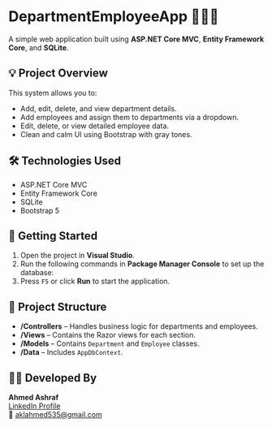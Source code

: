 # DepartmentEmployeeApp 🏢👨‍💼

A simple web application built using **ASP.NET Core MVC**, **Entity Framework Core**, and **SQLite**.

## 💡 Project Overview
This system allows you to:
- Add, edit, delete, and view department details.
- Add employees and assign them to departments via a dropdown.
- Edit, delete, or view detailed employee data.
- Clean and calm UI using Bootstrap with gray tones.

## 🛠️ Technologies Used
- ASP.NET Core MVC
- Entity Framework Core
- SQLite
- Bootstrap 5

## 🚀 Getting Started
1. Open the project in **Visual Studio**.
2. Run the following commands in **Package Manager Console** to set up the database:
3. Press `F5` or click **Run** to start the application.

## 📂 Project Structure
- **/Controllers** – Handles business logic for departments and employees.
- **/Views** – Contains the Razor views for each section.
- **/Models** – Contains `Department` and `Employee` classes.
- **/Data** – Includes `AppDbContext`.

## 👨‍💻 Developed By
**Ahmed Ashraf**  
[LinkedIn Profile](https://www.linkedin.com/in/ahmedakl20)  
📧 aklahmed535@gmail.com

